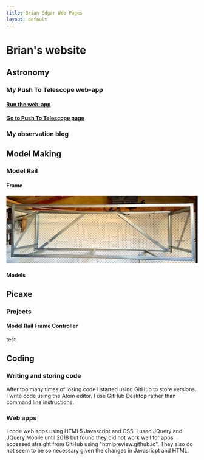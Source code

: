 ```yaml
---
title: Brian Edgar Web Pages
layout: default
---
```


# Brian's website 
## Astronomy
### My Push To Telescope web-app
#### [Run the web-app](https://htmlpreview.github.io/?https://github.com/bwedgar/PushToTelescope/blob/nojquery/GoTo.html)
#### [Go to Push To Telescope page](pushToTelescope.md)

### My observation blog

## Model Making
### Model Rail
#### Frame
![image](/images/modelRailFrame.png)
#### Models


## Picaxe
### Projects
#### Model Rail Frame Controller
test
## Coding
###  Writing and storing code
After too many times of losing code I started using GitHub to store versions.  I write code using the Atom editor.  I use GitHub Desktop rather than command line instructions.
### Web apps
I code web apps using HTML5 Javascript and CSS.  I used JQuery and JQuery Mobile until 2018 but found they did not work well for apps accessed straight from GitHub using "htmlpreview.github.io".  They also do not seem to be so necessary given the changes in Javasricpt and HTML.


